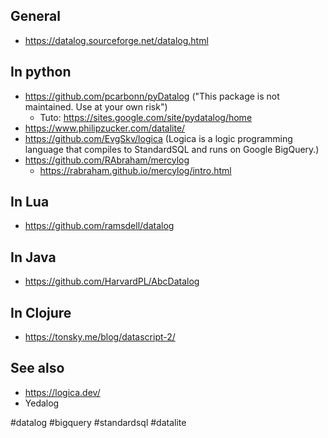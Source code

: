 
## General

- https://datalog.sourceforge.net/datalog.html

## In python

- https://github.com/pcarbonn/pyDatalog ("This package is not maintained. Use at your own risk")
    - Tuto: https://sites.google.com/site/pydatalog/home
- https://www.philipzucker.com/datalite/
- https://github.com/EvgSkv/logica (Logica is a logic programming language that compiles to StandardSQL and runs on Google BigQuery.)
- https://github.com/RAbraham/mercylog
    - https://rabraham.github.io/mercylog/intro.html

## In Lua

- https://github.com/ramsdell/datalog

## In Java

- https://github.com/HarvardPL/AbcDatalog

## In Clojure

- https://tonsky.me/blog/datascript-2/

## See also

- https://logica.dev/
- Yedalog

<!-- Keywords -->
#datalog #bigquery #standardsql #datalite
<!-- /Keywords -->
